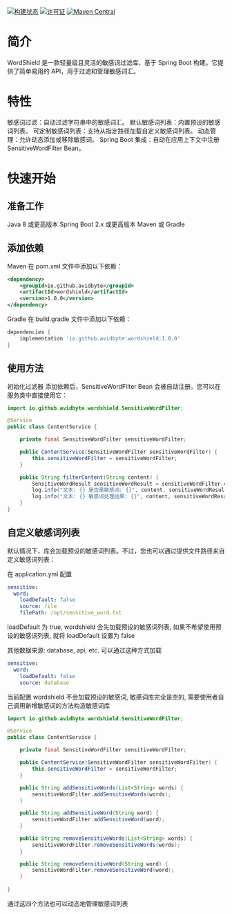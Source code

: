 [![构建状态](https://img.shields.io/travis/yourusername/wordshield.svg)](https://travis-ci.org/yourusername/wordshield)
[![许可证](https://img.shields.io/badge/License-Apache%202.0-blue.svg)](https://opensource.org/licenses/Apache-2.0)
[![Maven Central](https://maven-badges.herokuapp.com/maven-central/io.github.avidbyte/wordshield/badge.svg)](https://maven-badges.herokuapp.com/maven-central/io.github.avidbyte/wordshield)


# 简介
WordShield 是一款轻量级且灵活的敏感词过滤库，基于 Spring Boot 构建。它提供了简单易用的 API，用于过滤和管理敏感词汇。

# 特性
敏感词过滤：自动过滤字符串中的敏感词汇。
默认敏感词列表：内置预设的敏感词列表。
可定制敏感词列表：支持从指定路径加载自定义敏感词列表。
动态管理：允许动态添加或移除敏感词。
Spring Boot 集成：自动在应用上下文中注册 SensitiveWordFilter Bean。


# 快速开始
## 准备工作
Java 8 或更高版本
Spring Boot 2.x 或更高版本
Maven 或 Gradle
## 添加依赖
Maven
在 pom.xml 文件中添加以下依赖：

```xml
<dependency>
    <groupId>io.github.avidbyte</groupId>
    <artifactId>wordshield</artifactId>
    <version>1.0.0</version>
</dependency>
```

Gradle
在 build.gradle 文件中添加以下依赖：
```groovy
dependencies {
    implementation 'io.github.avidbyte:wordshield:1.0.0'
}
```

## 使用方法
初始化过滤器
添加依赖后，SensitiveWordFilter Bean 会被自动注册。您可以在服务类中直接使用它：

```java
import io.github.avidbyte.wordshield.SensitiveWordFilter;

@Service
public class ContentService {

    private final SensitiveWordFilter sensitiveWordFilter;

    public ContentService(SensitiveWordFilter sensitiveWordFilter) {
        this.sensitiveWordFilter = sensitiveWordFilter;
    }

    public String filterContent(String content) {
        SensitiveWordResult sensitiveWordResult = sensitiveWordFilter.checkAndFilter(content, "*");
        log.info("文本: {} 是否是敏感词: {}", content, sensitiveWordResult.isContainsSensitiveWord());
        log.info("文本: {} 敏感词处理结果: {}", content, sensitiveWordResult.getFilteredText());
    }
}
```

## 自定义敏感词列表
默认情况下，库会加载预设的敏感词列表。不过，您也可以通过提供文件路径来自定义敏感词列表：

在 application.yml 配置

```yaml
sensitive:
  word:
    loadDefault: false
    source: file
    filePath: /opt/sensitive_word.txt
```

loadDefault 为 true, wordshield 会先加载预设的敏感词列表, 如果不希望使用预设的敏感词列表, 就将 loadDefault 设置为 false

其他数据来源: database, api, etc. 可以通过这种方式加载
```yaml
sensitive:
  word:
    loadDefault: false
    source: database
```
当前配置 wordshield 不会加载预设的敏感词, 敏感词库完全是空的, 需要使用者自己调用新增敏感词的方法构造敏感词库

```java
import io.github.avidbyte.wordshield.SensitiveWordFilter;

@Service
public class ContentService {

    private final SensitiveWordFilter sensitiveWordFilter;

    public ContentService(SensitiveWordFilter sensitiveWordFilter) {
        this.sensitiveWordFilter = sensitiveWordFilter;
    }

    public String addSensitiveWords(List<String> words) {
        sensitiveWordFilter.addSensitiveWords(words);
    }

    public String addSensitiveWord(String word) {
        sensitiveWordFilter.addSensitiveWord(word);
    }

    public String removeSensitiveWords(List<String> words) {
        sensitiveWordFilter.removeSensitiveWords(words);
    }

    public String removeSensitiveWord(String word) {
        sensitiveWordFilter.removeSensitiveWord(word);
    }
    
}
```
通过这四个方法也可以动态地管理敏感词列表